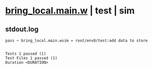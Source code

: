 # [bring_local.main.w](../../../../../examples/tests/valid/bring_local.main.w) | test | sim

## stdout.log
```log
pass ─ bring_local.main.wsim » root/env0/test:add data to store
 
 
Tests 1 passed (1)
Test Files 1 passed (1)
Duration <DURATION>
```


